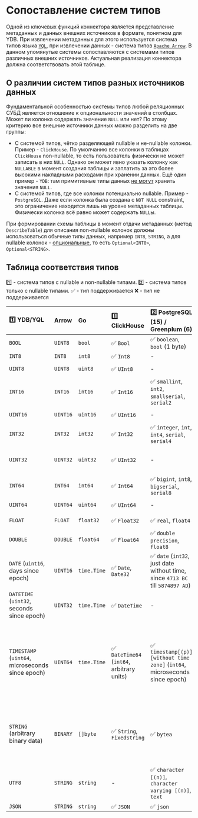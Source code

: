 # Сопоставление систем типов

Одной из ключевых функций коннектора является представление метаданных и данных внешних источников в формате, понятном для YDB. При извлечении метаданных для этого используется система типов языка [`YQL`](https://ydb.tech/docs/ru/yql/reference/types/), при извлечении данных - система типов [`Apache Arrow`](https://arrow.apache.org/docs/cpp/api/datatype.html). В данном упомянутые системы сопоставляются с системами типов различных внешних источников. Актуальная реализация коннектора должна соответствовать этой таблице.

## О различии систем типов разных источников данных

Фундаментальной особенностью системы типов любой реляционных СУБД является отношение к опциональности значений в столбцах. Может ли колонка содержать значение `NULL` или нет? По этому критерию все внешние источники данных можно разделить на две группы:

* С системой типов, чётко разделяющей nullable и не-nullable колонки. Пример - `ClickHouse`. По умолчанию все колонки в таблицах `ClickHouse` non-nullable, то есть пользователь физически не может записать в них `NULL`. Однако он может явно указать колонку как `NULLABLE` в момент создания таблицы и заплатить за это более высокими накладными расходами при хранении данных. Ещё один пример - `YDB`: там примитивные типы данных [не могут](https://ydb.tech/docs/ru/yql/reference/types/optional) хранить значения `NULL`.
* С системой типов, где все колонки потенциально nullable. Пример - `PostgreSQL`. Даже если колонка была создана c `NOT NULL` constraint, это ограничение находится лишь на уровне метаданных таблицы. Физически колонка всё равно может содержать `NULL`ы.

При формировании схемы таблицы в момент отдачи метаданных (метод `DescribeTable`) для описания non-nullable колонок должны использоваться обычные типы данных, например `INT8`, `STRING`, а для nullable колонок - [опциональные](https://ydb.tech/docs/ru/yql/reference/types/optional), то есть `Optional<INT8>`, `Optional<STRING>`. 

## Таблица соответствия типов

:one: - система типов с nullable и non-nullable типами.
:two: - система типов только с nullable типами. 
:white_check_mark: - тип поддерживается
:x: - тип не поддерживается

| :one: YDB/YQL                                    | Arrow    | Go          | :one: ClickHouse                                           | :two: PostgreSQL (15) / Greenplum (6)                                                          | :two: MySQL                                                                                                                                                                     | :two: MS SQL Server                                                        | :two: Oracle                                                                                                              |
|:-------------------------------------------------|:---------|:------------|:-----------------------------------------------------------|:-----------------------------------------------------------------------------------------------|:--------------------------------------------------------------------------------------------------------------------------------------------------------------------------------|:---------------------------------------------------------------------------|:--------------------------------------------------------------------------------------------------------------------------|
| `BOOL`                                           | `UINT8`  | `bool`      | :white_check_mark: `Bool`                                  | :white_check_mark: `boolean`, `bool` (1 byte)                                                  | :white_check_mark: `bool` (`tinyint(1)`)                                                                                                                                        | :white_check_mark: `bit`                                                   | -                                                                                                                         |
| `INT8`                                           | `INT8`   | `int8`      | :white_check_mark: `Int8`                                  | -                                                                                              | :white_check_mark: `tinyint`                                                                                                                                                    | :white_check_mark:  `tinyint`                                              | -                                                                                                                         |
| `UINT8`                                          | `UINT8`  | `uint8`     | :white_check_mark: `UInt8`                                 | -                                                                                              | :white_check_mark: `tinyint unsigned`                                                                                                                                           | -                                                                          | -                                                                                                                         |
| `INT16`                                          | `INT16`  | `int16`     | :white_check_mark: `Int16`                                 | :white_check_mark: `smallint`, `int2`, `smallserial`, `serial2`                                | :white_check_mark: `smallint`                                                                                                                                                   | :white_check_mark:  `smallint`                                             | -                                                                                                                         |
| `UINT16`                                         | `UINT16` | `uint16`    | :white_check_mark: `UInt16`                                | -                                                                                              | :white_check_mark: `smallint unsigned`                                                                                                                                          | -                                                                          | -                                                                                                                         |
| `INT32`                                          | `INT32`  | `int32`     | :white_check_mark: `Int32`                                 | :white_check_mark: `integer`, `int`, `int4`, `serial`, `serial4`                               | :white_check_mark: `mediumint`, `int`                                                                                                                                           | :white_check_mark:  `int`                                                  | -                                                                                                                         |
| `UINT32`                                         | `UINT32` | `uint32`    | :white_check_mark: `UInt32`                                | -                                                                                              | :white_check_mark: `mediumint unsigned`, `int unsigned`                                                                                                                         | -                                                                          | -                                                                                                                         |
| `INT64`                                          | `INT64`  | `int64`     | :white_check_mark: `Int64`                                 | :white_check_mark: `bigint`, `int8`, `bigserial`, `serial8`                                    | :white_check_mark: `bigint`                                                                                                                                                     | :white_check_mark:  `bigint`                                               | :white_check_mark:  `NUMBER`                                                                                              |
| `UINT64`                                         | `UINT64` | `uint64`    | :white_check_mark: `UInt64`                                | -                                                                                              | :white_check_mark: `bigint unsigned`                                                                                                                                            | -`                                                                         | -                                                                                                                         |
| `FLOAT`                                          | `FLOAT`  | `float32`   | :white_check_mark: `Float32`                               | :white_check_mark: `real`, `float4`                                                            | :white_check_mark: `float`, `real`                                                                                                                                              | :white_check_mark: `real`                                                  | :x: `BINARY_FLOAT`                                                                                                        |
| `DOUBLE`                                         | `DOUBLE` | `float64`   | :white_check_mark: `Float64`                               | :white_check_mark: `double precision`, `float8`                                                | :white_check_mark: `double [precision]`                                                                                                                                         | :white_check_mark: `float`                                                 | :white_check_mark: `BINARY_DOUBLE`                                                                                        |
| `DATE` (`uint16`, days since epoch)              | `UINT16` | `time.Time` | :white_check_mark: `Date`, `Date32`                        | :white_check_mark: `date` (`int32`, just date without time, since `4713 BC` till `5874897 AD`) | :white_check_mark: `date` (since `1000-01-01` till `9999-12-31`)                                                                                                                | :white_check_mark: `date`                                                  | -                                                                                                                         |
| `DATETIME` (`uint32`, seconds since epoch)       | `UINT32` | `time.Time` | :white_check_mark: `DateTime`                              | -                                                                                              | -                                                                                                                                                                               | :white_check_mark: `smalldatetime`                                         | :white_check_mark: `DATE`                                                                                                 |
| `TIMESTAMP` (`uint64`, microseconds since epoch) | `UINT64` | `time.Time` | :white_check_mark: `DateTime64` (`int64`, arbitrary units) | :white_check_mark: `timestamp[(p)][without time zone]` (`int64`, microseconds since epoch)     | :white_check_mark: `timestamp` (since `1970-01-01 00:00:01` till `2038-01-19 03:14:07`), :white_check_mark: `datetime` (since `1000-01-01 00:00:00` till `9999-12-31 23:59:59`) | :white_check_mark: `datetime`, `datetime2`                                 | :white_check_mark: `TIMESTAMP`, `TIMESTAMP WITH TIMEZONE`, `TIMESTAMP WITH LOCAL TIMEZONE`  (precision till microseconds) |
| `STRING` (arbitrary binary data)                 | `BINARY` | `[]byte`    | :white_check_mark: `String`, `FixedString`                 | :white_check_mark: `bytea`                                                                     | :white_check_mark: `tinyblob`, `blob`, `mediumblob`, `longblob`, `tinytext`, `text`, `mediumtext`, `longtext`                                                                   | :white_check_mark: `binary`, `varbinary`, `image`                          | :white_check_mark: `RAW`, `LONG RAW`, `BLOB`                                                                              |
| `UTF8`                                           | `STRING` | `string`    | -                                                          | :white_check_mark: `character [(n)]`, `character varying [(n)]`, `text`                        | :white_check_mark: `char`, `varchar`, `binary`, `varbinary`                                                                                                                     | :white_check_mark: `char`, `varchar`, `text`, `nchar`, `nvarchar`, `ntext` | :white_check_mark: `VARCHAR2`, `NVARCHAR2`, `CHAR`, `NCHAR`, `CLOB`, `NCLOB`, `LONG`                                      |
| `JSON`                                           | `STRING` | `string`    | :white_check_mark: `JSON`                                  | :white_check_mark: `json`                                                                      | :white_check_mark: `json`                                                                                                                                                       | -                                                                          | :white_check_mark: `JSON`                                                                                                 |